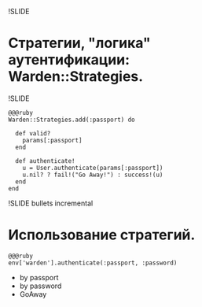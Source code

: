 !SLIDE
# Стратегии, "логика" аутентификации: Warden::Strategies. #

!SLIDE

    @@@ruby
    Warden::Strategies.add(:passport) do

      def valid?
        params[:passport]
      end

      def authenticate!
        u = User.authenticate(params[:passport])
        u.nil? ? fail!("Go Away!") : success!(u)
      end
    end

!SLIDE bullets incremental
# Использование стратегий. #

    @@@ruby
    env['warden'].authenticate(:passport, :password)

* by passport
* by password
* GoAway

